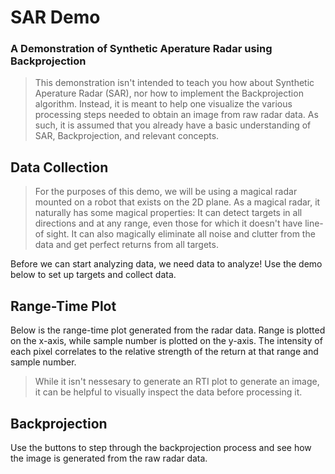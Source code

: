 # SAR Demo
### A Demonstration of Synthetic Aperature Radar using Backprojection

> This demonstration isn't intended to teach you how about Synthetic Aperature Radar (SAR), nor how to implement the Backprojection algorithm. Instead, it is meant to help one visualize the various processing steps needed to obtain an image from raw radar data. As such, it is assumed that you already have a basic understanding of SAR, Backprojection, and relevant concepts.

## Data Collection
> For the purposes of this demo, we will be using a magical radar mounted on a robot that exists on the 2D plane. As a magical radar, it naturally has some magical properties: It can detect targets in all directions and at any range, even those for which it doesn't have line-of sight. It can also magically eliminate all noise and clutter from the data and get perfect returns from all targets.

Before we can start analyzing data, we need data to analyze! Use the demo below to set up targets and collect data.

## Range-Time Plot
Below is the range-time plot generated from the radar data. Range is plotted on the x-axis, while sample number is plotted on the y-axis. The intensity of each pixel correlates to the relative strength of the return at that range and sample number.

> While it isn't nessesary to generate an RTI plot to generate an image, it can be helpful to visually inspect the data before processing it.

## Backprojection

Use the buttons to step through the backprojection process and see how the image is generated from the raw radar data.
